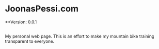 # JoonasPessi.com

**Version: 0.0.1

<br>
My personal web page. This is an effort to make my mountain bike training transparent to everyone.

